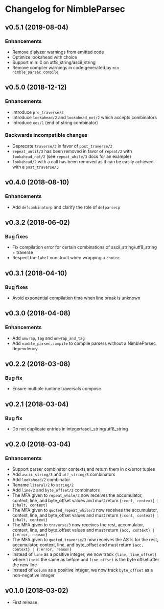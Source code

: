 # Changelog for NimbleParsec

## v0.5.1 (2019-08-04)

### Enhancements

  * Remove dialyzer warnings from emitted code
  * Optimize lookahead with choice
  * Support min: 0 on utf8_string/ascii_string
  * Remove compiler warnings in code generated by `mix nimble_parsec.compile`

## v0.5.0 (2018-12-12)

### Enhancements

  * Introduce `pre_traverse/3`
  * Introduce `lookahead/2` and `lookahead_not/2` which accepts combinators
  * Introduce `eos/1` (end of string combinator)

### Backwards incompatible changes

  * Deprecate `traverse/3` in favor of `post_traverse/3`
  * `repeat_until/3` has been removed in favor of `repeat/2` with `lookahead_not/2` (see `repeat_while/3` docs for an example)
  * `lookahead/2` with a call has been removed as it can be easily achieved with a `post_traverse/3`

## v0.4.0 (2018-08-10)

### Enhancements

  * Add `defcombinatorp` and clarify the role of `defparsecp`

## v0.3.2 (2018-06-02)

### Bug fixes

  * Fix compilation error for certain combinations of ascii_string/utf8_string + traverse
  * Respect the `label` construct when wrapping a `choice`

## v0.3.1 (2018-04-10)

### Bug fixes

  * Avoid exponential compilation time when line break is unknown

## v0.3.0 (2018-04-08)

### Enhancements

  * Add `unwrap`, `tag` and `unwrap_and_tag`
  * Add `nimble_parsec.compile` to compile parsers without a NimbleParsec dependency

## v0.2.2 (2018-03-08)

### Bug fix

  * Ensure multiple runtime traversals compose

## v0.2.1 (2018-03-04)

### Bug fix

  * Do not duplicate entries in integer/ascii_string/utf8_string

## v0.2.0 (2018-03-04)

### Enhancements

  * Support parser combinator contexts and return them in ok/error tuples
  * Add `ascii_string/3` and `utf_string/3` combinators
  * Add `lookahead/2` combinator
  * Rename `literal/2` to `string/2`
  * Add `line/2` and `byte_offset/2` combinators
  * The MFA given to `repeat_while/3` now receives the accumulator, context, line, and byte_offset values and must return `{:cont, context} | {:halt, context}`
  * The MFA given to `quoted_repeat_while/3` now receives the accumulator, context, line, and byte_offset values and must return `{:cont, context} | {:halt, context}`
  * The MFA given to `traverse/3` now receives the rest, accumulator, context, line, and byte_offset values and must return `{acc, context} | {:error, reason}`
  * The MFA given to `quoted_traverse/3` now receives the ASTs for the rest, accumulator, context, line, and byte_offset and must return `{acc, context} | {:error, reason}`
  * Instead of `line` as a positive integer, we now track `{line, line_offset}` where `line` is the same as before and `line_offset` is the byte offset after the new line
  * Instead of `column` as a positive integer, we now track `byte_offset` as a non-negative integer

## v0.1.0 (2018-03-02)

  * First release.